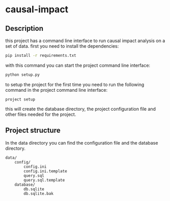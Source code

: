 # causal-impact

## Description
this project has a command line interface to run causal impact analysis on a set of data.
first you need to install the dependencies:
```bash
pip install -r requirements.txt
```
with this command you can start the project command line interface:
```bash
python setup.py
```
to setup the project for the first time you need to run the following command in the project command line interface:
```text
project setup
```
this will create the database directory, the project configuration file and other files needed for the project.

## Project structure
In the data directory you can find the configuration file and the database directory.
```text
data/
    config/
        config.ini
        config.ini.template
        query.sql
        query.sql.template
    database/
        db.sqlite
        db.sqlite.bak
```